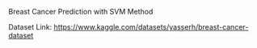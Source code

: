 Breast Cancer Prediction with SVM Method

Dataset Link:
https://www.kaggle.com/datasets/yasserh/breast-cancer-dataset
